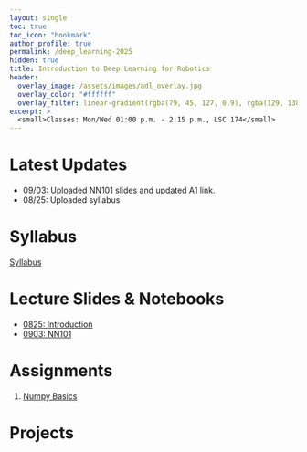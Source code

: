 ```yaml
---
layout: single
toc: true
toc_icon: "bookmark"
author_profile: true
permalink: /deep_learning-2025
hidden: true
title: Introduction to Deep Learning for Robotics
header:
  overlay_image: /assets/images/adl_overlay.jpg
  overlay_color: "#ffffff"
  overlay_filter: linear-gradient(rgba(79, 45, 127, 0.9), rgba(129, 138, 143, 0.5))
excerpt: >
  <small>Classes: Mon/Wed 01:00 p.m. - 2:15 p.m., LSC 174</small>
---
```

# Latest Updates

- 09/03: Uploaded NN101 slides and updated A1 link.
- 08/25: Uploaded syllabus

# Syllabus

[Syllabus](/_docs/deep_learning-2025/syllabus.pdf)

# Lecture Slides & Notebooks

- [0825: Introduction](/_docs/deep_learning-2025/0825/intro.pdf)
- [0903: NN101](/_docs/deep_learning-2025/0903/nn101.pdf)

# Assignments

1. [Numpy Basics](https://classroom.github.com/a/_hl21Rk9)

# Projects
